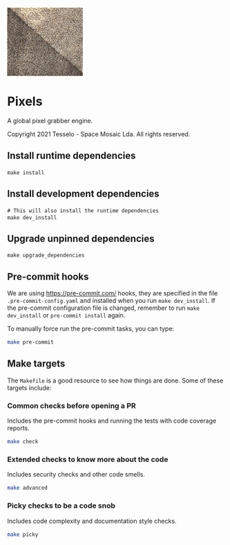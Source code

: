 ![pixels logo](docs/static/pixels_logo.png)

# Pixels
A global pixel grabber engine.

Copyright 2021 Tesselo - Space Mosaic Lda. All rights reserved.

## Install runtime dependencies

```
make install
```


## Install development dependencies

```
# This will also install the runtime dependencies
make dev_install
```

## Upgrade unpinned dependencies

```
make upgrade_dependencies
```

## Pre-commit hooks

We are using <https://pre-commit.com/> hooks, they are specified in the file `.pre-commit-config.yaml` and installed when you run `make dev_install`.
If the pre-commit configuration file is changed, remember to run `make dev_install` or `pre-commit install` again.

To manually force run the pre-commit tasks, you can type:

```bash
make pre-commit
```

## Make targets

The `Makefile` is a good resource to see how things are done.
Some of these targets include:

### Common checks before opening a PR

Includes the pre-commit hooks and running the tests with 
code coverage reports.

```bash
make check
```


### Extended checks to know more about the code

Includes security checks and other code smells.

```bash
make advanced
```

### Picky checks to be a code snob

Includes code complexity and documentation style checks.
```bash
make picky
```
